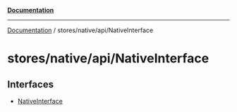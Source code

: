 [**Documentation**](../../../../index.md)

***

[Documentation](../../../../index.md) / stores/native/api/NativeInterface

# stores/native/api/NativeInterface

## Interfaces

- [NativeInterface](interfaces/NativeInterface.md)

